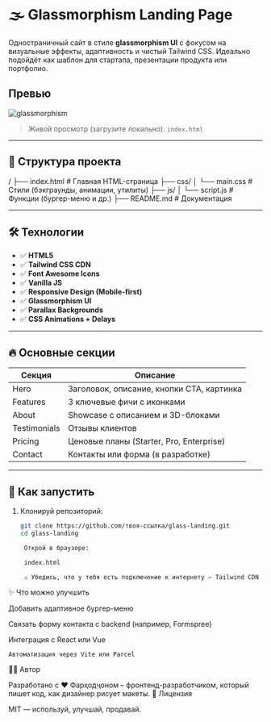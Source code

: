 # 🌫️ Glassmorphism Landing Page

Одностраничный сайт в стиле **glassmorphism UI** с фокусом на визуальные эффекты, адаптивность и чистый Tailwind CSS. Идеально подойдёт как шаблон для стартапа, презентации продукта или портфолио.

## Превью

![glassmorphism](https://github.com/user-attachments/assets/748e80aa-fc74-4fbe-b173-d54298bfaa3b)

> Живой просмотр (загрузите локально): `index.html`

---

## 📁 Структура проекта

/
├── index.html # Главная HTML-страница
├── css/
│ └── main.css # Стили (бэкграунды, анимации, утилиты)
├── js/
│ └── script.js # Функции (бургер-меню и др.)
├── README.md # Документация


---

## 🛠️ Технологии

- ✅ **HTML5**
- ✅ **Tailwind CSS CDN**
- ✅ **Font Awesome Icons**
- ✅ **Vanilla JS**
- ✅ **Responsive Design (Mobile-first)**
- ✅ **Glassmorphism UI**
- ✅ **Parallax Backgrounds**
- ✅ **CSS Animations + Delays**

---

## 🔥 Основные секции

| Секция         | Описание |
|----------------|----------|
| Hero           | Заголовок, описание, кнопки CTA, картинка |
| Features       | 3 ключевые фичи с иконками |
| About          | Showcase с описанием и 3D-блоками |
| Testimonials   | Отзывы клиентов |
| Pricing        | Ценовые планы (Starter, Pro, Enterprise) |
| Contact        | Контакты или форма (в разработке) |

---

## 🧪 Как запустить

1. Клонируй репозиторий:
   ```bash
   git clone https://github.com/твоя-ссылка/glass-landing.git
   cd glass-landing

    Открой в браузере:

    index.html

    ⚠️ Убедись, что у тебя есть подключение к интернету — Tailwind CDN и FontAwesome подгружаются онлайн.

✨ Что можно улучшить

Добавить адаптивное бургер-меню

Связать форму контакта с backend (например, Formspree)

Интеграция с React или Vue

    Автоматизация через Vite или Parcel

🧑‍💻 Автор

Разработано с ❤️ Фарҳодҷоном – фронтенд-разработчиком, который пишет код, как дизайнер рисует макеты.
📄 Лицензия

MIT — используй, улучшай, продавай.
